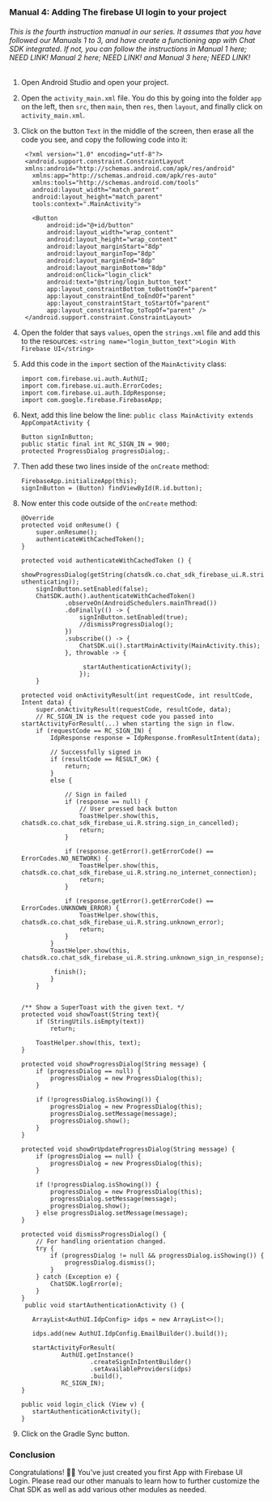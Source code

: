 ### Manual 4: Adding The firebase UI login to your project

###### This is the fourth instruction manual in our series. It assumes that you have followed our Manuals 1 to 3, and have create a functioning app with Chat SDK integrated. If not, you can follow the instructions in Manual 1 here; NEED LINK! Manual 2 here; NEED LINK! and Manual 3 here; NEED LINK!

1. Open Android Studio and open your project.

2. Open the `activity_main.xml` file. You do this by going into the folder `app` on the left, then `src`, then `main`, then `res`, then `layout`, and finally click on `activity_main.xml`.

3. Click on the button `Text` in the middle of the screen, then erase all the code you see, and copy the following code into it:

   ```
    <?xml version="1.0" encoding="utf-8"?>
    <android.support.constraint.ConstraintLayout
    xmlns:android="http://schemas.android.com/apk/res/android"
      xmlns:app="http://schemas.android.com/apk/res-auto"
      xmlns:tools="http://schemas.android.com/tools"
      android:layout_width="match_parent"
      android:layout_height="match_parent"
      tools:context=".MainActivity">
    
      <Button
          android:id="@+id/button"
          android:layout_width="wrap_content"
          android:layout_height="wrap_content"
          android:layout_marginStart="8dp"
          android:layout_marginTop="8dp"
          android:layout_marginEnd="8dp"
          android:layout_marginBottom="8dp"
          android:onClick="login_click"
          android:text="@string/login_button_text"
          app:layout_constraintBottom_toBottomOf="parent"
          app:layout_constraintEnd_toEndOf="parent"
          app:layout_constraintStart_toStartOf="parent"
          app:layout_constraintTop_toTopOf="parent" />
    </android.support.constraint.ConstraintLayout>
   ```

4. Open the folder that says ```values```, open the ```strings.xml``` file and add this to the resources:    ```<string name="login_button_text">Login With Firebase UI</string>```

5. Add this code in the `import` section of the `MainActivity` class:

   ```
   import com.firebase.ui.auth.AuthUI;
   import com.firebase.ui.auth.ErrorCodes;
   import com.firebase.ui.auth.IdpResponse;
   import com.google.firebase.FirebaseApp;
   ```

6. Next, add this line below the line: `public class MainActivity extends AppCompatActivity {`

   ```
   Button signInButton;
   public static final int RC_SIGN_IN = 900;
   protected ProgressDialog progressDialog;.
   ```

7. Then add these two lines inside of the `onCreate` method: 

   ```
   FirebaseApp.initializeApp(this);
   signInButton = (Button) findViewById(R.id.button);
   ```

8. Now enter this code outside of the `onCreate` method:

   ```
   @Override
   protected void onResume() {
       super.onResume();
       authenticateWithCachedToken();
   }
   
   protected void authenticateWithCachedToken () {
           showProgressDialog(getString(chatsdk.co.chat_sdk_firebase_ui.R.string.a uthenticating));
       signInButton.setEnabled(false);
       ChatSDK.auth().authenticateWithCachedToken()
               .observeOn(AndroidSchedulers.mainThread())
               .doFinally(() -> {
                   signInButton.setEnabled(true);
                   //dismissProgressDialog();
               })
               .subscribe(() -> {
                   ChatSDK.ui().startMainActivity(MainActivity.this);
               }, throwable -> {
   
                    startAuthenticationActivity();
                   });
       }
   
   protected void onActivityResult(int requestCode, int resultCode, Intent data) {
       super.onActivityResult(requestCode, resultCode, data);
       // RC_SIGN_IN is the request code you passed into  startActivityForResult(...) when starting the sign in flow.
       if (requestCode == RC_SIGN_IN) {
           IdpResponse response = IdpResponse.fromResultIntent(data);
   
           // Successfully signed in
           if (resultCode == RESULT_OK) {
               return;
           }
           else {
   
               // Sign in failed
               if (response == null) {
                   // User pressed back button
                   ToastHelper.show(this, chatsdk.co.chat_sdk_firebase_ui.R.string.sign_in_cancelled);
                   return;
               }
   
               if (response.getError().getErrorCode() == ErrorCodes.NO_NETWORK) {
                   ToastHelper.show(this, chatsdk.co.chat_sdk_firebase_ui.R.string.no_internet_connection);
                   return;
               }
   
               if (response.getError().getErrorCode() == ErrorCodes.UNKNOWN_ERROR) {
                   ToastHelper.show(this, chatsdk.co.chat_sdk_firebase_ui.R.string.unknown_error);
                   return;
               }
           }
           ToastHelper.show(this, chatsdk.co.chat_sdk_firebase_ui.R.string.unknown_sign_in_response);
   
            finish();
           }
       }
   
   
   /** Show a SuperToast with the given text. */
   protected void showToast(String text){
       if (StringUtils.isEmpty(text))
           return;
   
       ToastHelper.show(this, text);
   }
   
   protected void showProgressDialog(String message) {
       if (progressDialog == null) {
           progressDialog = new ProgressDialog(this);
       }
   
       if (!progressDialog.isShowing()) {
           progressDialog = new ProgressDialog(this);
           progressDialog.setMessage(message);
           progressDialog.show();
       }
   }
   
   protected void showOrUpdateProgressDialog(String message) {
       if (progressDialog == null) {
           progressDialog = new ProgressDialog(this);
       }
   
       if (!progressDialog.isShowing()) {
           progressDialog = new ProgressDialog(this);
           progressDialog.setMessage(message);
           progressDialog.show();
       } else progressDialog.setMessage(message);
   }
   
   protected void dismissProgressDialog() {
       // For handling orientation changed.
       try {
           if (progressDialog != null && progressDialog.isShowing()) {
               progressDialog.dismiss();
           }
       } catch (Exception e) {
           ChatSDK.logError(e);
       }
   }
    public void startAuthenticationActivity () {
   
      ArrayList<AuthUI.IdpConfig> idps = new ArrayList<>();
            
      idps.add(new AuthUI.IdpConfig.EmailBuilder().build());
            
      startActivityForResult(
              AuthUI.getInstance()
                      .createSignInIntentBuilder()
                      .setAvailableProviders(idps)
                      .build(),
              RC_SIGN_IN);
   }
            
   public void login_click (View v) {
      startAuthenticationActivity();
   }
   ```

9. Click on the Gradle Sync button.

### Conclusion

Congratulations! 🎉🎉 You've just created you first App with Firebase UI Login. Please read our other manuals to learn how to further customize the Chat SDK as well as add various other modules as needed.